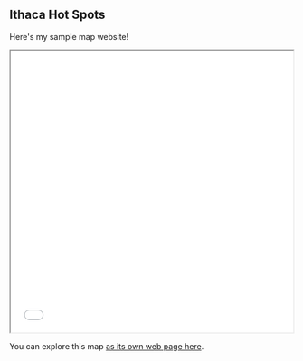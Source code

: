 ## Ithaca Hot Spots

Here's my sample map website!

<iframe src="Ithaca-map.html" height="500" width="500"></iframe>

You can explore this map [as its own web page here](index.html).
